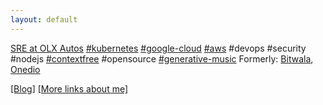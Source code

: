 ```yaml
---
layout: default
---
```



  [SRE at OLX Autos](https://www.olx.com/)
  [#kubernetes](https://kubernetes.io)
  [#google-cloud](https://cloud.google.com/)
  [#aws](https://aws.amazon.com)
  #devops
  #security
  #nodejs
  [#contextfree](https://www.contextfreeart.org/)
  #opensource
  [#generative-music](https://en.wikipedia.org/wiki/Generative_music#:~:text=Generative%20music%20is%20a%20term,is%20created%20by%20a%20system.)
  Formerly: [Bitwala](https://bitwala.com), [Onedio](https://onedio.com/kurumsal/hakkimizda)


[[Blog]](https://medium.com/@htayyar)
[[More links about me]](/about/)

